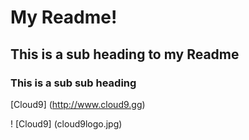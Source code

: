 

# My Readme!

## This is a sub heading to my Readme

### This is a sub sub heading

[Cloud9] (http://www.cloud9.gg)

! [Cloud9] (cloud9logo.jpg)